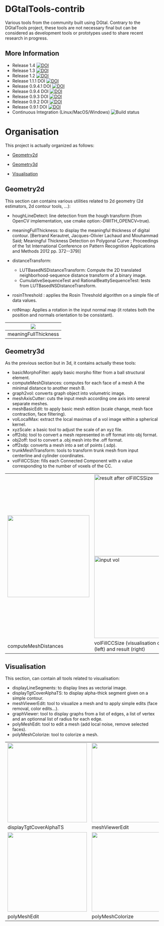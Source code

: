 DGtalTools-contrib
==================


Various tools from the community built using DGtal. Contrary to the DGtalTools project, these tools are not necessary final but can be considered as development tools or prototypes used to share recent research in progress.


More Information
----------------
* Release 1.4 [![DOI](https://zenodo.org/badge/DOI/10.5281/zenodo.11575523.svg)](https://doi.org/10.5281/zenodo.11575523)
* Release 1.3 [![DOI](https://zenodo.org/badge/DOI/10.5281/zenodo.7392143.svg)](https://doi.org/10.5281/zenodo.7392143)
* Release 1.2 [![DOI](https://zenodo.org/badge/DOI/10.5281/zenodo.4893600.svg)](https://doi.org/10.5281/zenodo.4893600)
* Release 1.1.1 DOI [![DOI](https://zenodo.org/badge/DOI/10.5281/zenodo.4395059.svg)](https://doi.org/10.5281/zenodo.4395059)
* Release 0.9.4.1 DOI [![DOI](https://zenodo.org/badge/DOI/10.5281/zenodo.1207828.svg)](https://doi.org/10.5281/zenodo.1207828)
* Release 0.9.4 DOI [![DOI](https://zenodo.org/badge/DOI/10.5281/zenodo.1203421.svg)](https://doi.org/10.5281/zenodo.1203421)
* Release 0.9.3 DOI [![DOI](https://zenodo.org/badge/43562168.svg)](https://zenodo.org/badge/latestdoi/43562168)
* Release 0.9.2 DOI [![DOI](https://zenodo.org/badge/4888/DGtal-team/DGtalTools-contrib.svg)](https://zenodo.org/badge/latestdoi/4888/DGtal-team/DGtalTools-contrib)
* Release 0.9.1 DOI [![DOI](https://zenodo.org/badge/doi/10.5281/zenodo.45131.svg)](http://dx.doi.org/10.5281/zenodo.45131)
* Continuous Integration (Linux/MacOS/Windows) ![Build status](https://github.com/DGtal-team/DGtalTools-contrib/actions/workflows/build.yml/badge.svg)


Organisation
============

This project is actually organized as follows:

 - [Geometry2d](#geometry2d)

 - [Geometry3d](#geometry3d)

 - [Visualisation](#visualisation)



Geometry2d
----------

This section can contains various utilities related to 2d geometry (2d estimators, 2d contour tools, ...):
   - houghLineDetect: line detection from the hough transform (from OpenCV implementation, use cmake option:-DWITH_OPENCV=true).
   - meaningFullThickness: to display the meaningful thickness of digital contour.
     [Bertrand Kerautret, Jacques-Olivier Lachaud and  Mouhammad Said;
      Meaningful Thickness Detection on Polygonal Curve ;
      Proceedings of the 1st International Conference on Pattern Recognition Applications and Methods
       2012 pp. 372--379)]

   - distanceTransform:

      - LUTBasedNSDistanceTransform: Compute the 2D translated
        neighborhood-sequence distance transform of a binary image.
      - CumulativeSequenceTest and RationalBeattySequenceTest: tests from
        LUTBasedNSDistanceTransform.
   - rosinThreshold : applies the Rosin Threshold algorithm on a simple file of data values.
   - rotNmap: Applies a rotation in the input normal map (it rotates both the position and normals orientation to be consistant).
   
| ![](https://cloud.githubusercontent.com/assets/772865/12481234/048994c0-c048-11e5-8c64-0e6baea4c62c.png)  |
| :-: |
| meaningFullThickness |




Geometry3d
----------

As the previous section but in 3d, it contains actually these tools:

   - basicMorphoFilter: apply basic morpho filter from a ball structural element.
   - computeMeshDistances: computes for each face of a mesh A the minimal distance to another mesh B.
   - graph2vol: converts graph object into volumetric image.
   - meshAxisCutter: cuts the input mesh according one axis into sereral separate meshes.
   - meshBasicEdit: to apply basic mesh edition (scale change, mesh face contraction, face filtering).
   - volLocalMax: extract the local maximas of a vol image within a spherical kernel.
   - xyzScale: a basic tool to adjust the scale of an xyz file.
   - off2obj: tool to convert a mesh represented in off format into obj format.
   - obj2off: tool to convert a .obj mesh into the .off format.
   - off2sdp: converts a mesh into a set of points (.sdp).
   - trunkMeshTransform: tools to transform trunk mesh from input centerline and cylinder coordinates.
   - volFillCCSize: fills each Connected Component with a value corresponding to the number of voxels of the CC.

<table><tr>
<td> <img width="268" src="https://cloud.githubusercontent.com/assets/772865/12481207/d20d246c-c047-11e5-8986-ae17a582c977.png"  </td>
<td> <img width="268" alt="result after olFillCSSize" src="https://user-images.githubusercontent.com/772865/138257925-60b3d30e-3a00-46ee-b9bc-fc44dff65f65.png">
<img width="268" alt="input vol" src="https://user-images.githubusercontent.com/772865/138257856-5d7a134f-3d0c-41ce-86a4-bfff6b126d14.png"></td>
</tr>
<tr>
<td> computeMeshDistances </td> <td>volFillCCSize  (visualisation of input (left) and result (right)</td>
</table>


Visualisation
-------------

This section, can contain all tools related to visualisation:
   - displayLineSegments: to display lines as vectorial image.
   - displayTgtCoverAlphaTS: to display alpha-thick segment given on a simple contour.
   - meshViewerEdit: tool to visualize a mesh and to apply simple edits (face removal, color edits...).
   - graphViewer: tool to display graphs from a list of edges, a list of vertex and an optionnal list of radius for each edge.
   - polyMeshEdit: tool to edit a mesh (add local noise, remove selected faces).
   - polyMeshColorize: tool to  colorize a mesh.
<table>
<tr>
  <td><img width="260" src="https://cloud.githubusercontent.com/assets/772865/12538777/cd8c2d28-c2e2-11e5-93ab-cb4a6cfadc8e.png"></td>
  <td> <img width="260" src="https://cloud.githubusercontent.com/assets/772865/12523276/22205f46-c156-11e5-827d-ec788baf7029.png"> </td>
  <td><img width="260" src="https://cloud.githubusercontent.com/assets/772865/13536787/02f16df6-e242-11e5-8541-88f8ca3f0a48.png"></td>
</tr> 
 <tr>
 <td>displayTgtCoverAlphaTS</td>
 <td>meshViewerEdit</td>
 <td>graphViewer</td>
 </tr>
  <tr>
   <td><img width="260" src="https://github.com/DGtal-team/DGtalTools-contrib/assets/772865/5da7e052-d332-4c1e-95bd-bfd06d4cd1e7"></td>   
<td><img width="260" src="https://github.com/DGtal-team/DGtalTools-contrib/assets/772865/10592c26-40b4-4cd4-8118-b30a82ab0be3"></td>
  </tr>
 <tr>
 <td>polyMeshEdit</td><td>polyMeshColorize</td>
 </tr>
</table>
